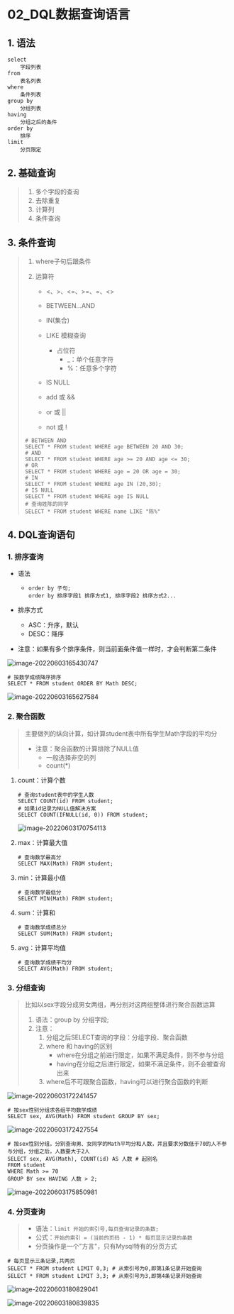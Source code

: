# 02_DQL数据查询语言

## 1. 语法

``` mysql
select
	字段列表
from
	表名列表
where
	条件列表
group by
	分组列表
having
	分组之后的条件
order by
	排序
limit
	分页限定
```

## 2. 基础查询

> 1. 多个字段的查询
> 2. 去除重复
> 3. 计算列
> 4. 条件查询

## 3. 条件查询

> 1. where子句后跟条件
>
> 2. 运算符
>
>    - <、>、<=、>=、=、<>
>
>    - BETWEEN...AND
>    - IN(集合)
>    - LIKE 模糊查询
>      - 占位符
>        - _：单个任意字符
>        - %：任意多个字符
>    - IS NULL
>    - add 或 &&
>    - or 或 ||
>    - not 或 !
>
> ```mysql
> # BETWEEN AND
> SELECT * FROM student WHERE age BETWEEN 20 AND 30;
> # AND
> SELECT * FROM student WHERE age >= 20 AND age <= 30;
> # OR
> SELECT * FROM student WHERE age = 20 OR age = 30;
> # IN
> SELECT * FROM student WHERE age IN (20,30);
> # IS NULL
> SELECT * FROM student WHERE age IS NULL
> # 查询姓陈的同学
> SELECT * FROM student WHERE name LIKE "陈%"
> ```

## 4. DQL查询语句

### 1. 排序查询

- 语法

  - ``` mysql
    order by 子句;
    order by 排序字段1 排序方式1, 排序字段2 排序方式2...
    ```

- 排序方式

  - ASC：升序，默认
  - DESC：降序

- 注意：如果有多个排序条件，则当前面条件值一样时，才会判断第二条件

![image-20220603165430747](https://gitee.com/chen-jiujia/typora-picgo/raw/master/img/202309251656704.png)

```mysql
# 按数学成绩降序排序
SELECT * FROM student ORDER BY Math DESC;
```

![image-20220603165627584](https://gitee.com/chen-jiujia/typora-picgo/raw/master/img/202309251656705.png)

### 2. 聚合函数

> 主要做列的纵向计算，如计算student表中所有学生Math字段的平均分
>
> - 注意：聚合函数的计算排除了NULL值
>   - 一般选择非空的列
>   - count(*)

1. count：计算个数

   ```mysql
   # 查询student表中的学生人数
   SELECT COUNT(id) FROM student;
   # 如果id记录为NULL值解决方案
   SELECT COUNT(IFNULL(id, 0)) FROM student;
   ```

   ![image-20220603170754113](https://gitee.com/chen-jiujia/typora-picgo/raw/master/img/202309251656706.png)

2. max：计算最大值

   ```mysql
   # 查询数学最高分
   SELECT MAX(Math) FROM student;
   ```

3. min：计算最小值

   ```mysql
   # 查询数学最低分
   SELECT MIN(Math) FROM student;
   ```

4. sum：计算和

   ```mysql
   # 查询数学成绩总分
   SELECT SUM(Math) FROM student;
   ```

5. avg：计算平均值

   ```mysql
   # 查询数学成绩平均分
   SELECT AVG(Math) FROM student;
   ```

### 3. 分组查询

> 比如以sex字段分成男女两组，再分别对这两组整体进行聚合函数运算
>
> 1. 语法：group by 分组字段;
> 2. 注意：
>    1. 分组之后SELECT查询的字段：分组字段、聚合函数
>    2. where 和 having的区别
>       - where在分组之前进行限定，如果不满足条件，则不参与分组
>       - having在分组之后进行限定，如果不满足条件，则不会被查询出来
>    3. where后不可跟聚合函数，having可以进行聚合函数的判断

![image-20220603172241457](https://gitee.com/chen-jiujia/typora-picgo/raw/master/img/202309251656707.png)

```mysql
# 按sex性别分组求各组平均数学成绩
SELECT sex, AVG(Math) FROM student GROUP BY sex;
```

![image-20220603172427554](https://gitee.com/chen-jiujia/typora-picgo/raw/master/img/202309251656708.png)

```mysql
# 按sex性别分组，分别查询男、女同学的Math平均分和人数，并且要求分数低于70的人不参与分组，分组之后，人数要大于2人
SELECT sex, AVG(Math), COUNT(id) AS 人数 # 起别名
FROM student
WHERE Math >= 70 
GROUP BY sex HAVING 人数 > 2;
```

![image-20220603175850981](https://gitee.com/chen-jiujia/typora-picgo/raw/master/img/202309251656709.png)

### 4. 分页查询

> - 语法：`limit 开始的索引号,每页查询记录的条数;`
> - 公式：`开始的索引 = (当前的页码 - 1) * 每页显示记录的条数`
> - 分页操作是一个"方言"，只有Mysql特有的分页方式

```mysql
# 每页显示三条记录,共两页
SELECT * FROM student LIMIT 0,3; # 从索引号为0,即第1条记录开始查询
SELECT * FROM student LIMIT 3,3; # 从索引号为3,即第4条记录开始查询
```

![image-20220603180829041](https://gitee.com/chen-jiujia/typora-picgo/raw/master/img/202309251656710.png)

![image-20220603180839835](https://gitee.com/chen-jiujia/typora-picgo/raw/master/img/202309251656711.png)